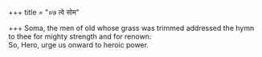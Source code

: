 +++
title = "०७ त्वे सोम"

+++
Soma, the men of old whose grass was trimmed addressed the hymn to thee for mighty strength and for renown:  
     So, Hero, urge us onward to heroic power.